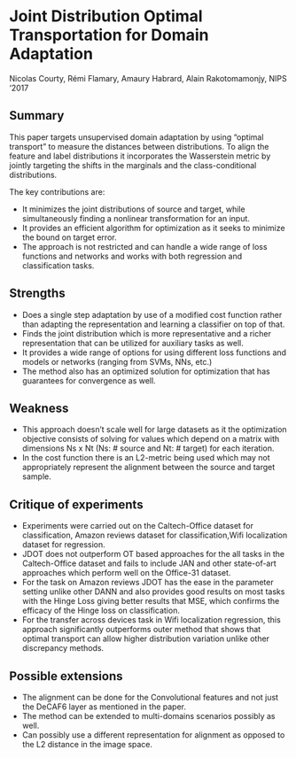 # Joint Distribution Optimal Transportation for Domain Adaptation

Nicolas Courty, Rémi Flamary, Amaury Habrard, Alain Rakotomamonjy, NIPS ‘2017
 

## Summary

This paper targets unsupervised domain adaptation by using “optimal transport” to measure the distances between distributions. To align the feature and label distributions it incorporates the Wasserstein metric by jointly targeting the shifts in the marginals and the class-conditional distributions.

The key contributions are:
- It minimizes the joint distributions of source and target, while simultaneously finding a nonlinear transformation for an input.
- It provides an efficient algorithm for optimization as it seeks to minimize the bound on target error.
- The approach is not restricted and can handle a wide range of loss functions and networks and works with both regression and classification tasks.

## Strengths

- Does a single step adaptation by use of a modified cost function rather than adapting the representation and learning a classifier on top of that.
- Finds the joint distribution which is more representative and a richer representation that can be utilized for auxiliary tasks as well.
- It provides a wide range of options for using different loss functions and models or networks (ranging from SVMs, NNs, etc.)
- The method also has an optimized solution for optimization that has guarantees for convergence as well.

## Weakness
- This approach doesn’t scale well for large datasets as it the optimization objective consists of solving for values which depend on a matrix with dimensions Ns x Nt (Ns: # source and Nt: # target) for each iteration.
- In the cost function there is an L2-metric being used which may not appropriately represent the alignment between the source and target sample.

## Critique of experiments

- Experiments were carried out on the Caltech-Office dataset for classification, Amazon reviews dataset for classification,Wifi localization dataset for regression.
- JDOT does not outperform OT based approaches for the all tasks in the Caltech-Office dataset and fails to include JAN and other state-of-art approaches which perform well on the Office-31 dataset.
- For the task on Amazon reviews JDOT has the ease in the parameter setting unlike other DANN and also provides good results on most tasks with the Hinge Loss giving better results that MSE, which confirms the efficacy of the Hinge loss on classification.
- For the transfer across devices task in Wifi localization regression, this approach significantly outperforms outer method that shows that optimal transport can allow higher distribution variation unlike other discrepancy methods.

## Possible extensions
- The alignment can be done for the Convolutional features and not just the DeCAF6 layer as mentioned in the paper.
- The method can be extended to multi-domains scenarios possibly as well.
- Can possibly use a different representation for alignment as opposed to the L2 distance in the image space.
